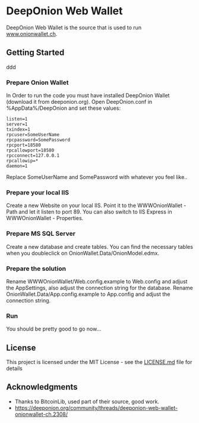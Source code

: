 # DeepOnion Web Wallet

DeepOnion Web Wallet is the source that is used to run www.onionwallet.ch.

## Getting Started

ddd

### Prepare Onion Wallet 

In Order to run the code you must have installed DeepOnion Wallet (download it from deeponion.org). 
Open DeepOnion.conf in %AppData%/DeepOnion and set these values:
```
listen=1
server=1
txindex=1
rpcuser=SomeUserName
rpcpassword=SomePassword
rpcport=18580
rpcallowport=18580
rpcconnect=127.0.0.1
rpcallowip=*
daemon=1
```
Replace SomeUserName and SomePassword with whatever you feel like.. 

### Prepare your local IIS 

Create a new Website on your local IIS. Point it to the WWWOnionWallet - Path and let it listen to port 89. You can also switch to IIS Express in WWWOnionWallet - Properties.

### Prepare MS SQL Server

Create a new database and create tables. You can find the necessary tables when you doubleclick on OnionWallet.Data/OnionModel.edmx.

### Prepare the solution

Rename WWWOnionWallet/Web.config.example to Web.config and adjust the AppSettings, also adjust the connection string for the database.
Rename OnionWallet.Data/App.config.example to App.config and adjust the connection string.

### Run

You should be pretty good to go now...

## License

This project is licensed under the MIT License - see the [LICENSE.md](LICENSE.md) file for details

## Acknowledgments

* Thanks to BitcoinLib, used part of their source, good work.
* https://deeponion.org/community/threads/deeponion-web-wallet-onionwallet-ch.2308/

